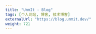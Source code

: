 ```yaml
---
title: "UmmIt - Blog"
tags: [个人网站, 博客, 技术博客]
externalUrl: "https://blog.ummit.dev/"
weight: 721
---
```

